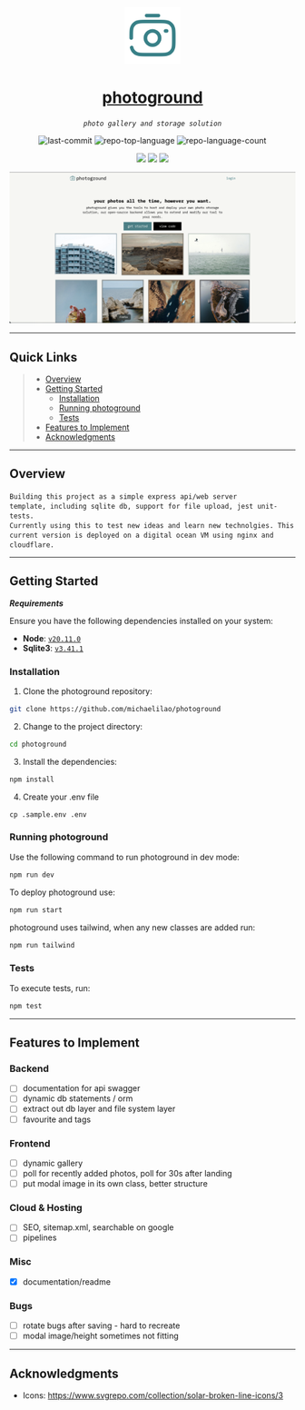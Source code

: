 <p align="center">
  <img src="https://raw.githubusercontent.com/michaelilao/photoground/main/public/android-chrome-512x512.png" width="100" />
</p>
<p align="center">
  <a href="https://photoground.dev/">
    <h1 align="center">photoground</h1>
  </a>
</p>
<p align="center">
    <em><code>photo gallery and storage solution</code></em>
</p>
<p align="center">
	<img src="https://img.shields.io/github/last-commit/michaelilao/photoground?style=default&color=0080ff" alt="last-commit">
	<img src="https://img.shields.io/github/languages/top/michaelilao/photoground?style=default&color=0080ff" alt="repo-top-language">
	<img src="https://img.shields.io/github/languages/count/michaelilao/photoground?style=default&color=0080ff" alt="repo-language-count">
<p>
<p align="center">
  <img src="https://img.shields.io/badge/express.js-%23404d59.svg?style=for-the-badge&logo=express&logoColor=%2361DAFB">
  <img src="https://img.shields.io/badge/nginx-%23009639.svg?style=for-the-badge&logo=nginx&logoColor=white">
  <img src="https://img.shields.io/badge/DigitalOcean-%230167ff.svg?style=for-the-badge&logo=digitalOcean&logoColor=white">
</p>
<p align="center">
  <img src="https://raw.githubusercontent.com/michaelilao/photoground/main/docs/readme_image.png" alt="website snippet">
</p>
<hr>

## Quick Links

> - [ Overview](#-overview)
> - [ Getting Started](#-getting-started)
>   - [ Installation](#-installation)
>   - [ Running photoground](#-running-photoground)
>   - [ Tests](#-tests)
> - [ Features to Implement](#-features-to-implement)
> - [ Acknowledgments](#-acknowledgments)

---

## Overview

<code>Building this project as a simple express api/web server template, including sqlite db, support for file upload, jest unit-tests. Currently using this to test new ideas and learn new technolgies. This current version is deployed on a digital ocean VM using nginx and cloudflare.</code>

---

## Getting Started

**_Requirements_**

Ensure you have the following dependencies installed on your system:

- **Node**: <a href="https://nodejs.org/en">`v20.11.0`</a>
- **Sqlite3**: <a href="https://www.sqlite.org/download.html">`v3.41.1`</a>

### Installation

1. Clone the photoground repository:

```sh
git clone https://github.com/michaelilao/photoground
```

2. Change to the project directory:

```sh
cd photoground
```

3. Install the dependencies:

```sh
npm install
```

4. Create your .env file

```
cp .sample.env .env
```

### Running photoground

Use the following command to run photoground in dev mode:

```sh
npm run dev
```

To deploy photoground use:

```sh
npm run start
```

photoground uses tailwind, when any new classes are added run:

```sh
npm run tailwind
```

### Tests

To execute tests, run:

```sh
npm test
```

---

## Features to Implement

### Backend

- [ ] documentation for api swagger
- [ ] dynamic db statements / orm
- [ ] extract out db layer and file system layer
- [ ] favourite and tags

### Frontend

- [ ] dynamic gallery
- [ ] poll for recently added photos, poll for 30s after landing
- [ ] put modal image in its own class, better structure

### Cloud & Hosting

- [ ] SEO, sitemap.xml, searchable on google
- [ ] pipelines

### Misc

- [x] documentation/readme

### Bugs

- [ ] rotate bugs after saving - hard to recreate
- [ ] modal image/height sometimes not fitting

---

## Acknowledgments

- Icons: https://www.svgrepo.com/collection/solar-broken-line-icons/3
